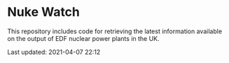 # Nuke Watch

This repository includes code for retrieving the latest information available on the output of EDF nuclear power plants in the UK.

Last updated: 2021-04-07 22:12